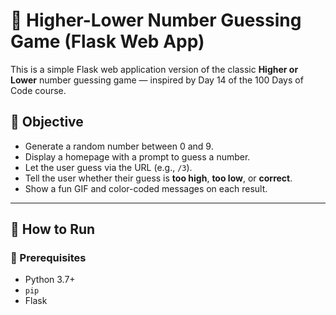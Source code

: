 # 🔢 Higher-Lower Number Guessing Game (Flask Web App)

This is a simple Flask web application version of the classic **Higher or Lower** number guessing game — inspired by Day 14 of the 100 Days of Code course.

## 🎯 Objective

- Generate a random number between 0 and 9.
- Display a homepage with a prompt to guess a number.
- Let the user guess via the URL (e.g., `/3`).
- Tell the user whether their guess is **too high**, **too low**, or **correct**.
- Show a fun GIF and color-coded messages on each result.

---

## 🚀 How to Run

### 🧱 Prerequisites

- Python 3.7+
- `pip`
- Flask
